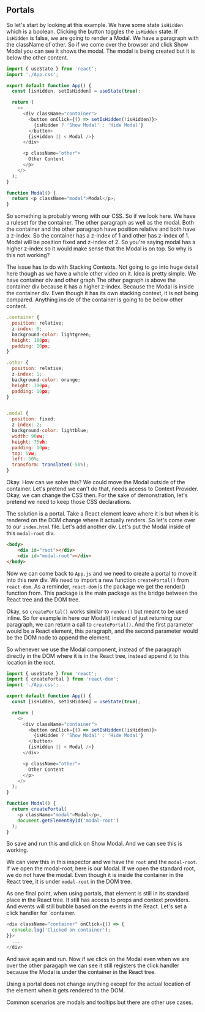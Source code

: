 ## Portals

So let's start by looking at this example. We have some state `isHidden` which is a boolean. Clicking the button toggles the `isHidden` state. If `isHidden` is false, we are going to render a Modal. We have a paragraph with the className of other. So if we come over the browser and click Show Modal you can see it shows the modal. The modal is being created but it is below the other content. 

```js
import { useState } from 'react';
import './App.css';

export default function App() {
  const [isHidden, setIsHidden] = useState(true);

  return (
    <>
      <div className="container">
        <button onClick={() => setIsHidden(!isHidden)}>
          {isHidden ? 'Show Modal' : 'Hide Modal'}
        </button>
        {isHidden || < Modal />}
      </div>

      <p className="other">
        Other Content
      </p>
    </>
  );
}

function Modal() {
  return <p className="modal">Modal</p>;
}
```

So something is probably wrong with our CSS. So if we look here. We have a ruleset for the container. The other paragraph as well as the modal. Both the container and the other paragraph have position relative and both have a z-index. So the container has a z-index of 1 and other has z-index of 1. Modal will be position fixed and z-index of 2. So you're saying modal has a higher z-index so it would make sense that the Modal is on top. So why is this not working?

The issue has to do with Stacking Contexts. Not going to go into huge detail here though as we have a whole other video on it. Idea is pretty simple. We have container div and other graph The other pagraph is above the  container div because it has a higher z-index. Because the Modal is inside the container div. Even though it has its own stacking context, it is not being compared. Anything inside of the container is going to be below other content.

```js
.container {
  position: relative;
  z-index: 0;
  background-color: lightgreen;
  height: 100px;
  padding: 10px;
}

.other {
  position: relative;
  z-index: 1;
  background-color: orange;
  height: 100px;
  padding: 10px;
}


.modal {
  position: fixed;
  z-index: 2;
  background-color: lightblue;
  width: 90vw;
  height: 75vh;
  padding: 10px;
  top: 5vw;
  left: 50%;
  transform: translateX(-50%);
}
```

Okay. How can we solve this? We could move the Modal outside of the container. Let's pretend we can't do that, needs access to Context Provider. Okay, we can change the CSS then. For the sake of demonstration, let's pretend we need to keep those CSS declarations. 

The solution is a portal. Take a React element leave where it is but when it is rendered on the DOM change where it actually renders. So let's come over to our `index.html` file. Let's add another div. Let's put the Modal inside of this `modal-root` div.

```html
<body>
    <div id="root"></div>
    <div id="modal-root"></div>
</body>
```

Now we can come back to `App.js` and we need to create a portal to move it into this new div. We need to import a new function `createPortal()` from `react-dom`. As a reminder, `react-dom` is the package we get the render() function from. This package is the main package as the bridge between the React tree and the DOM tree.

Okay, so `createPortal()` works similar to `render()` but meant to be used inline. So for example in here our Modal() instead of just returning our paragraph, we can return a call to `createPortal()`. And the first parameter would be a React element, this paragraph, and the second parameter would be the DOM node to append the element.

So whenever we use the Modal component, instead of the paragraph directly in the DOM where it is in the React tree, instead append it to this location in the root.

```js
import { useState } from 'react';
import { createPortal } from 'react-dom';
import './App.css';

export default function App() {
  const [isHidden, setIsHidden] = useState(true);

  return (
    <>
      <div className="container">
        <button onClick={() => setIsHidden(!isHidden)}>
          {isHidden ? 'Show Modal' : 'Hide Modal'}
        </button>
        {isHidden || < Modal />}
      </div>

      <p className="other">
        Other Content
      </p>
    </>
  );
}

function Modal() {
  return createPortal(
    <p className="modal">Modal</p>,
    document.getElementById('modal-root')
  );
}
```

So save and run this and click on Show Modal. And we can see this is working.

We can view this in this inspector and we have the `root` and the `modal-root`. If we open the modal-root, here is our Modal. If we open the standard root, we do not have the modal. Even though it is inside the container in the React tree, it is under `modal-root` in the DOM tree.

As one final point, when using portals, that element is still in its standard  place in the React tree. It still has access to props and context providers. And events will still bubble based on the events in the React. Let's set a click handler for `container.

```js
<div className="container" onClick={() => {
  console.log('Clicked on container');
}}>
  ...
</div>
```

And save again and run. Now if we click on the Modal even when we are over the other paragaph we can see it still registers the click handler because the Modal is under the container in the React tree.

Using a portal does not change anything except for the actual location of the element when it gets rendered to the DOM.

Common scenarios are modals and tooltips but there are other use cases.
